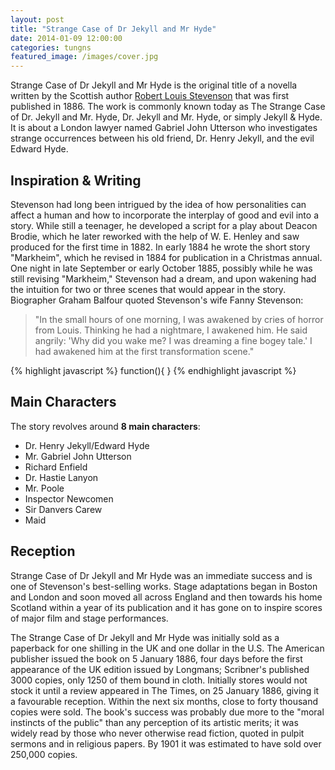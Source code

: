 ```yaml
---
layout: post
title: "Strange Case of Dr Jekyll and Mr Hyde"
date: 2014-01-09 12:00:00
categories: tungns
featured_image: /images/cover.jpg
---
```


Strange Case of Dr Jekyll and Mr Hyde is the original title of a novella written by the Scottish author [Robert Louis Stevenson]() that was first published in 1886. The work is commonly known today as The Strange Case of Dr. Jekyll and Mr. Hyde, Dr. Jekyll and Mr. Hyde, or simply Jekyll & Hyde. It is about a London lawyer named Gabriel John Utterson who investigates strange occurrences between his old friend, Dr. Henry Jekyll, and the evil Edward Hyde.

## Inspiration & Writing

Stevenson had long been intrigued by the idea of how personalities can affect a human and how to incorporate the interplay of good and evil into a story. While still a teenager, he developed a script for a play about Deacon Brodie, which he later reworked with the help of W. E. Henley and saw produced for the first time in 1882. In early 1884 he wrote the short story "Markheim", which he revised in 1884 for publication in a Christmas annual. One night in late September or early October 1885, possibly while he was still revising "Markheim," Stevenson had a dream, and upon wakening had the intuition for two or three scenes that would appear in the story. Biographer Graham Balfour quoted Stevenson's wife Fanny Stevenson:

> "In the small hours of one morning, I was awakened by cries of horror from Louis. Thinking he had a nightmare, I awakened him. He said angrily: 'Why did you wake me? I was dreaming a fine bogey tale.' I had awakened him at the first transformation scene."

{% highlight javascript %}
function(){
}
{% endhighlight javascript %}

## Main Characters

The story revolves around **8 main characters**:

- Dr. Henry Jekyll/Edward Hyde
- Mr. Gabriel John Utterson
- Richard Enfield
- Dr. Hastie Lanyon
- Mr. Poole
- Inspector Newcomen
- Sir Danvers Carew
- Maid

## Reception

Strange Case of Dr Jekyll and Mr Hyde was an immediate success and is one of Stevenson's best-selling works. Stage adaptations began in Boston and London and soon moved all across England and then towards his home Scotland within a year of its publication and it has gone on to inspire scores of major film and stage performances.

The Strange Case of Dr Jekyll and Mr Hyde was initially sold as a paperback for one shilling in the UK and one dollar in the U.S. The American publisher issued the book on 5 January 1886, four days before the first appearance of the UK edition issued by Longmans; Scribner's published 3000 copies, only 1250 of them bound in cloth. Initially stores would not stock it until a review appeared in The Times, on 25 January 1886, giving it a favourable reception. Within the next six months, close to forty thousand copies were sold. The book's success was probably due more to the "moral instincts of the public" than any perception of its artistic merits; it was widely read by those who never otherwise read fiction, quoted in pulpit sermons and in religious papers. By 1901 it was estimated to have sold over 250,000 copies.
